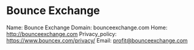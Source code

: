 
# Bounce Exchange

Name: Bounce Exchange
Domain: bounceexchange.com
Home: http://bounceexchange.com
Privacy_policy: https://www.bouncex.com/privacy/
Email: profit@bounceexchange.com

